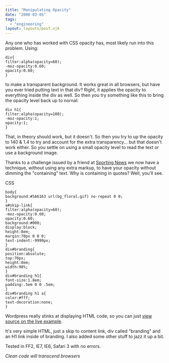 ```yaml
---
title: "Manipulating Opacity"
date: "2008-03-05"
tags:
  - "engineering"
layout: layouts/post.njk
---
```


Any one who has worked with CSS opacity has, most likely run into this problem. Using:

```
div{
filter:alpha(opacity=60);
-moz-opacity:0.60;
opacity:0.60;
}
```

to make a transparent background. It works great in all browsers, but have you ever tried putting text in that div? Right, it applies the opacity to everything inside the div as well. So then you try something like this to bring the opacity level back up to nornal:

```
div h1{
filter:alpha(opacity=100);
-moz-opacity:1;
opacity:1;
}
```

That, in theory should work, but it doesn't. So then you try to up the opacity to 140 & 1.4 to try and account for the extra transparency... but that doesn't work either. So you settle on using a small opacity level to read the text or use a background image.

Thanks to a challenge issued by a friend at [Sporting News](http://www.sportingnews.com) we now have a technique, without using any extra markup, to have your opacity without dimming the "containing" text. Why is containing in quotes? Well, you'll see.

CSS

```
body{
background:#5A6163 url(bg_floral.gif) no-repeat 0 0;
}
a#skip-link{
filter:alpha(opacity=60);
-moz-opacity:0.60;
opacity:0.60;
background:#000;
display:block;
height:8em;
margin:70px 0 0 0;
text-indent:-9999px;
}
div#branding{
position:absolute;
top:70px;
height:8em;
width:98%;
}
div#branding h1{
font-size:1.8em;
padding:.5em 0 0 .5em;
}
div#branding h1 a{
color:#fff;
text-decoration:none;
}
```

Wordpress really stinks at displaying HTML code, so you can just [view source on the live example](/examples/opacity/).

It's very simple HTML, just a skip to content link, div called "branding" and an H1 link inside of branding. I also added some other stuff to jazz it up a bit.

Tested in FF2, IE7, IE6, Safari 3 with no errors.

_Clean code will transcend browsers_
